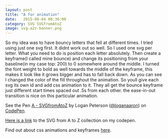 ```yaml
---
layout: post
title: "A for animation"
date:   2015-08-04 00:36:00
category: SVG SVGfromAtoZ
image: svg-a2z-banner.png
---
```


So my idea was to have bouncy letters that fell at different times. I tried using just one svg first. It didnt work out so well. So I used one svg per letter.
What you need to do is position each letter absolutely.
Then create a keyframe(I called mine bounce) and change its positioning from your baseline(in my case top: 200) to 0 somewhere around the middle. I turned the font weight to bold as well towards the middle of the keyframe, this makes it look like it grows bigger and has to fall back down. As you can see I changed the color of the fill throughout the animation. So youll give each svg its own id and add css animation to it.  They all get the bounce keyframe just different start times spaced out .5s from each other. the ease-in-out transition is nice on this particular animation.  

<p data-height="291" data-theme-id="17558" data-slug-hash="QbJJNa" data-default-tab="result" data-user="loganaaron" class='codepen'>See the Pen <a href='http://codepen.io/loganaaron/pen/QbJJNa/'>A - SVGfromAtoZ</a> by Logan Peterson (<a href='http://codepen.io/loganaaron'>@loganaaron</a>) on <a href='http://codepen.io'>CodePen</a>.</p>
<script async src="//assets.codepen.io/assets/embed/ei.js"></script>

<a href="http://codepen.io/collection/ABNJQQ/">Here is a link</a> to the SVG from A to Z collection on my codepen.

Find out about css animations and keyframes <a href="https://developer.mozilla.org/en-US/docs/Web/Guide/CSS/Using_CSS_animations">here</a>.
